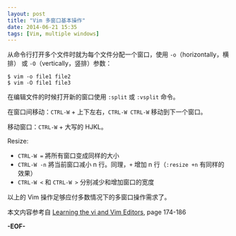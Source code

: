 ```yaml
---
layout: post
title: "Vim 多窗口基本操作"
date: 2014-06-21 15:35
tags: [Vim, multiple windows]
---
```


从命令行打开多个文件时就为每个文件分配一个窗口，使用 `-o`（horizontally，横排） 或 `-O`（vertically，竖排）参数：

    $ vim -o file1 file2
    $ vim -O file1 file3

在编辑文件的时候打开新的窗口使用 `:split` 或 `:vsplit` 命令。

在窗口间移动：`CTRL-W` + 上下左右，`CTRL-W CTRL-W` 移动到下一个窗口。

移动窗口：`CTRL-W` + 大写的 HJKL。

Resize:

 *  `CTRL-W =` 將所有窗口变成同样的大小
 *  `CTRL-W -n` 將当前窗口减小 n 行。同理，`+` 增加 n 行（`:resize +n` 有同样的效果）
 *  `CTRL-W <` 和 `CTRL-W >` 分别减少和增加窗口的宽度

以上的 Vim 操作足够应付多数情况下的多窗口操作需求了。

本文内容参考自 [Learning the vi and Vim Editors](http://book.douban.com/subject/3041178/), page 174-186

**-EOF-**

